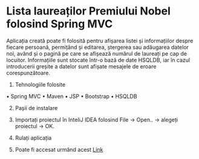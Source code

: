 Lista laureaților Premiului Nobel folosind Spring MVC
===============================
Aplicația creată poate fi folosită pentru afișarea listei și informațiilor despre fiecare persoană, permițând și editarea, ștergerea sau adăugarea datelor noi, având și o pagină pe care se afișează numărul de laureați pe cap de locuitor.
Informațiile sunt stocate într-o bază de date HSQLDB, iar în cazul introducerii greșite a datelor sunt afișate mesajele de eroare corespunzătoare.

1. Tehnologiile folosite

•	Spring MVC
•	Maven
•	JSP
•	Bootstrap
•	HSQLDB

2. Pașii de instalare

1. Importați proiectul în InteliJ IDEA folosind File -> Open.. -> alegeți proiectul -> OK.
2. Rulați aplicația
3. Poate fi accesat urmând acest [Link](http://localhost:8080/project-spring-mvc/laureates)
